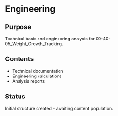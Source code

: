 # Engineering

## Purpose
Technical basis and engineering analysis for 00-40-05_Weight_Growth_Tracking.

## Contents
- Technical documentation
- Engineering calculations
- Analysis reports

## Status
Initial structure created - awaiting content population.
